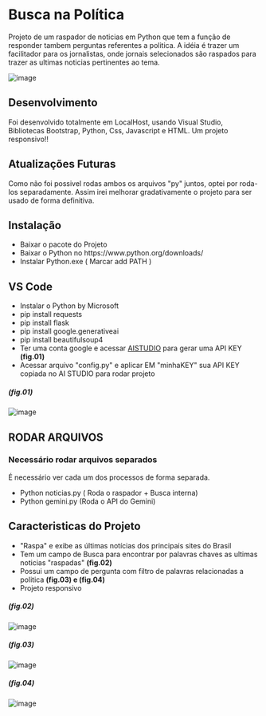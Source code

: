 <h1>Busca na Política</h1>
Projeto de um raspador de noticias em Python que tem a função de responder tambem perguntas referentes a politica.
A idéia é trazer um facilitador para os jornalistas, onde jornais selecionados são raspados para trazer as ultimas noticias pertinentes ao tema.

![image](https://github.com/DedecoDev/imersao_proj/assets/137828839/4a47e530-66ed-44dc-9a9a-976d29cb906c)

<h2>Desenvolvimento</h2>
Foi desenvolvido totalmente em LocalHost, usando Visual Studio, Bibliotecas Bootstrap, Python, Css, Javascript e HTML.
Um projeto responsivo!!

<h2>Atualizações Futuras</h2>
Como não foi possivel rodas ambos os arquivos "py" juntos, optei por roda-los separadamente. Assim irei melhorar gradativamente o projeto para ser usado de forma definitiva.

<h2>Instalação</h2>
<ul>
  <li>Baixar o pacote do Projeto</li>
  <li>Baixar o Python no https://www.python.org/downloads/</li>
  <li>Instalar Python.exe ( Marcar add PATH )</li>
</ul>

<h2>VS Code</h2>
<ul>
  <li>Instalar o Python by Microsoft </li>
  <li>pip install requests</li>
  <li>pip install flask</li>
  <li>pip install google.generativeai</li>
  <li>pip install beautifulsoup4</li>
  <li>Ter uma conta google e acessar <a href="https://aistudio.google.com/app/apikey">AISTUDIO</a> para gerar uma API KEY <strong>(fig.01)</strong></li>
  <li>Acessar arquivo "config.py" e aplicar EM "minhaKEY" sua API KEY copiada no AI STUDIO para rodar projeto</li>
</ul>

<h5>(fig.01)</h5>

![image](https://github.com/DedecoDev/imersao_proj/assets/137828839/104f282c-5c84-4a65-9771-1638ed38e37b)


<h2>RODAR ARQUIVOS</h2>
<h3>Necessário rodar arquivos separados</h3>
É necessário ver cada um dos processos de forma separada.
<ul>
  <li>Python noticias.py ( Roda o raspador + Busca interna)</li>
  <li>Python gemini.py (Roda o API do Gemini)</li>
</ul>

<h2>Caracteristicas do Projeto</h2>
<ul>
<li>"Raspa" e exibe as últimas notícias dos principais sites do Brasil</li>
<li>Tem um campo de Busca para encontrar por palavras chaves as ultimas noticias "raspadas" <strong>(fig.02)</strong></li>
<li>Possui um campo de pergunta com filtro de palavras relacionadas a politica <strong>(fig.03) e (fig.04)</strong></li>
<li>Projeto responsivo</li>  
</ul>

<h5>(fig.02)</h5>

![image](https://github.com/DedecoDev/imersao_proj/assets/137828839/509db01a-1c74-439c-8727-80f0c2e3ad8f)

<h5>(fig.03)</h5>

![image](https://github.com/DedecoDev/imersao_proj/assets/137828839/3d885c1d-7721-4475-9045-c7e25c5a1e71)

<h5>(fig.04)</h5>

![image](https://github.com/DedecoDev/imersao_proj/assets/137828839/c66a77e3-ec91-49f9-a321-1d2665948739)




